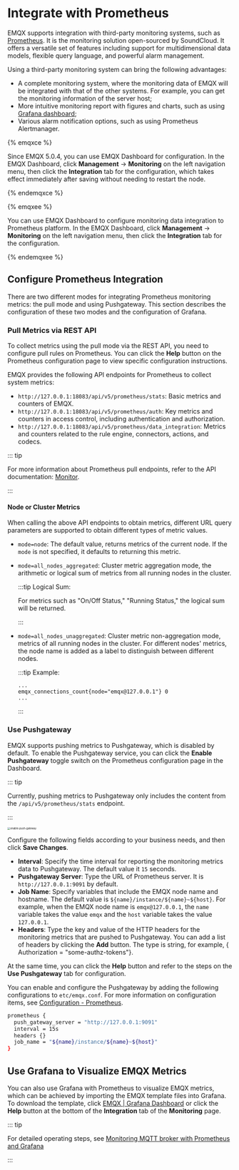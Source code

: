 # Integrate with Prometheus

EMQX supports integration with third-party monitoring systems, such as [Prometheus](https://prometheus.io/). It is the monitoring solution open-sourced by SoundCloud. It offers a versatile set of features including support for multidimensional data models, flexible query language, and powerful alarm management.

Using a third-party monitoring system can bring the following advantages:

- A complete monitoring system, where the monitoring data of EMQX will be integrated with that of the other systems. For example, you can get the monitoring information of the server host;
- More intuitive monitoring report with figures and charts, such as using [Grafana dashboard](#use-grafana-to-visualize-EMQX-metrics);
- Various alarm notification options, such as using Prometheus Alertmanager.

{% emqxce %}

Since EMQX 5.0.4, you can use EMQX Dashboard for configuration. In the EMQX Dashboard, click **Management** -> **Monitoring** on the left navigation menu, then click the **Integration** tab for the configuration, which takes effect immediately after saving without needing to restart the node.

{% endemqxce %}

{% emqxee %}

You can use EMQX Dashboard to configure monitoring data integration to Prometheus platform. In the EMQX Dashboard, click **Management** -> **Monitoring** on the left navigation menu, then click the **Integration** tab for the configuration.

{% endemqxee %}

## Configure Prometheus Integration

There are two different modes for integrating Prometheus monitoring metrics: the pull mode and using Pushgateway. This section describes the configuration of these two modes and the configuration of Grafana.

### Pull Metrics via REST API

To collect metrics using the pull mode via the REST API, you need to configure pull rules on Prometheus. You can click the **Help** button on the Prometheus configuration page to view specific configuration instructions.

EMQX provides the following API endpoints for Prometheus to collect system metrics:

- `http://127.0.0.1:18083/api/v5/prometheus/stats`: Basic metrics and counters of EMQX.
- `http://127.0.0.1:18083/api/v5/prometheus/auth`: Key metrics and counters in access control, including authentication and authorization.
- `http://127.0.0.1:18083/api/v5/prometheus/data_integration`: Metrics and counters related to the rule engine, connectors, actions, and codecs.

::: tip

For more information about Prometheus pull endpoints, refer to the API documentation: [Monitor](https://www.emqx.io/docs/zh/v5.4/admin/api-docs.html#tag/Monitor). 

:::

#### Node or Cluster Metrics

When calling the above API endpoints to obtain metrics, different URL query parameters are supported to obtain different types of metric values.

- `mode=node`: The default value, returns metrics of the current node. If the `mode` is not specified, it defaults to returning this metric.

- `mode=all_nodes_aggregated`: Cluster metric aggregation mode, the arithmetic or logical sum of metrics from all running nodes in the cluster. 

  :::tip Logical Sum: 

  For metrics such as "On/Off Status," "Running Status," the logical sum will be returned. 

  :::

- `mode=all_nodes_unaggregated`: Cluster metric non-aggregation mode, metrics of all running nodes in the cluster. For different nodes' metrics, the node name is added as a label to distinguish between different nodes. 

  :::tip Example:

  ```
  ...
  emqx_connections_count{node="emqx@127.0.0.1"} 0
  ...
  ```

  :::

### Use Pushgateway

EMQX supports pushing metrics to Pushgateway, which is disabled by default. To enable the Pushgateway service, you can click the **Enable Pushgateway** toggle switch on the Prometheus configuration page in the Dashboard. 

::: tip 

Currently, pushing metrics to Pushgateway only includes the content from the `/api/v5/prometheus/stats` endpoint. 

:::

<img src="./assets/enable-push-gateway.png" alt="enable-push-gateway" style="zoom:40%;" />

Configure the following fields according to your business needs, and then click **Save Changes**. 

- **Interval**: Specify the time interval for reporting the monitoring metrics data to Pushgateway. The default value it `15` seconds.
- **Pushgateway Server**: Type the URL of Prometheus server. It is `http://127.0.0.1:9091` by default.
- **Job Name**: Specify variables that include the EMQX node name and hostname. The default value is `${name}/instance/${name}~${host}`. For example, when the EMQX node name is `emqx@127.0.0.1`, the `name` variable takes the value `emqx` and the `host` variable takes the value `127.0.0.1`.
- **Headers**: Type the key and value of the HTTP headers for the monitoring metrics that are pushed to Pushgateway. You can add a list of headers by clicking the **Add** button. The type is string, for example, { Authorization = "some-authz-tokens"}.

At the same time, you can click the **Help** button and refer to the steps on the **Use Pushgateway** tab for configuration.

You can enable and configure the Pushgateway by adding the following configurations to `etc/emqx.conf`. For more information on configuration items, see [Configuration - Prometheus](../configuration/prometheus.md).

```bash
prometheus {
  push_gateway_server = "http://127.0.0.1:9091"
  interval = 15s
  headers {}
  job_name = "${name}/instance/${name}~${host}"
}
```

## Use Grafana to Visualize EMQX Metrics

You can also use Grafana with Prometheus to visualize EMQX metrics, which can be achieved by importing the EMQX template files into Grafana. To download the template, click [EMQX | Grafana Dashboard](https://grafana.com/grafana/dashboards/17446-emqx/) or click the **Help** button at the bottom of the **Integration** tab of the **Monitoring** page.

::: tip

For detailed operating steps, see [Monitoring MQTT broker with Prometheus and Grafana](https://www.emqx.com/en/blog/emqx-prometheus-grafana)

:::

